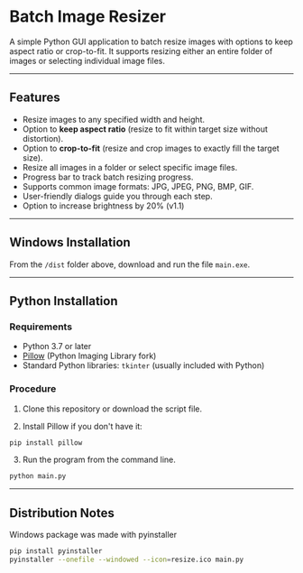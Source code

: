 # Batch Image Resizer

A simple Python GUI application to batch resize images with options to keep aspect ratio or crop-to-fit. It supports resizing either an entire folder of images or selecting individual image files.

---

## Features

- Resize images to any specified width and height.
- Option to **keep aspect ratio** (resize to fit within target size without distortion).
- Option to **crop-to-fit** (resize and crop images to exactly fill the target size).
- Resize all images in a folder or select specific image files.
- Progress bar to track batch resizing progress.
- Supports common image formats: JPG, JPEG, PNG, BMP, GIF.
- User-friendly dialogs guide you through each step.
- Option to increase brightness by 20% (v1.1)

---

## Windows Installation

From the `/dist` folder above, download and run the file `main.exe`.

---

## Python Installation

### Requirements

- Python 3.7 or later
- [Pillow](https://python-pillow.org/) (Python Imaging Library fork)
- Standard Python libraries: `tkinter` (usually included with Python)

### Procedure

1. Clone this repository or download the script file.

2. Install Pillow if you don't have it:

```bash
pip install pillow
```

3. Run the program from the command line.

```bash
python main.py
```

---

## Distribution Notes

Windows package was made with pyinstaller

```bash
pip install pyinstaller
pyinstaller --onefile --windowed --icon=resize.ico main.py
```
